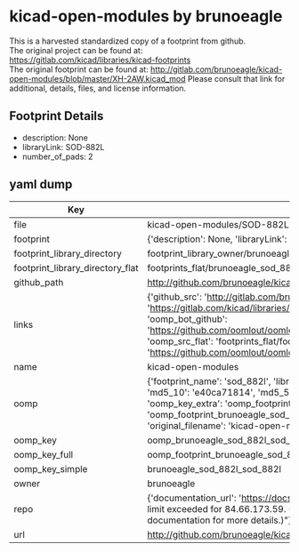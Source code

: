 # kicad-open-modules by brunoeagle  
This is a harvested standardized copy of a footprint from github.  
The original project can be found at:  
https://gitlab.com/kicad/libraries/kicad-footprints  
The original footprint can be found at:
http://gitlab.com/brunoeagle/kicad-open-modules/blob/master/XH-2AW.kicad_mod
Please consult that link for additional, details, files, and license information.  
## Footprint Details
* description: None  
* libraryLink: SOD-882L  
* number_of_pads: 2  
## yaml dump  
| Key | Value |  
| --- | --- |  
| file | kicad-open-modules/SOD-882L.kicad_mod |  
| footprint | {'description': None, 'libraryLink': 'SOD-882L', 'number_of_pads': 2} |  
| footprint_library_directory | footprint_library_owner/brunoeagle_kicad-open-modules |  
| footprint_library_directory_flat | footprints_flat/brunoeagle_sod_882l_sod_882l/working |  
| github_path | http://github.com/brunoeagle/kicad-open-modules/blob/master/SOD-882L.kicad_mod |  
| links | {'github_src': 'http://gitlab.com/brunoeagle/kicad-open-modules/blob/master/XH-2AW.kicad_mod', 'github_src_repo': 'https://gitlab.com/kicad/libraries/kicad-footprints', 'oomp_bot': 'footprints/brunoeagle_sod_882l_sod_882l/working', 'oomp_bot_github': 'https://github.com/oomlout/oomlout_oomp_footprint_bot/tree/main/footprints/brunoeagle_sod_882l_sod_882l/working', 'oomp_src_flat': 'footprints_flat/footprints_flat/brunoeagle_sod_882l_sod_882l/working', 'oomp_src_flat_github': 'https://github.com/oomlout/oomlout_oomp_footprint_src/tree/main/footprints_flat/brunoeagle_sod_882l_sod_882l/working'} |  
| name | kicad-open-modules |  
| oomp | {'footprint_name': 'sod_882l', 'library_name': 'sod_882l_kicad_mod', 'md5': 'e40ca71814e0b0b97737d8dbcc41b21f', 'md5_10': 'e40ca71814', 'md5_5': 'e40ca', 'md5_6': 'e40ca7', 'oomp_key': 'oomp_brunoeagle_sod_882l_sod_882l', 'oomp_key_extra': 'oomp_footprint_brunoeagle_sod_882l_sod_882l', 'oomp_key_full': 'oomp_footprint_brunoeagle_sod_882l_sod_882l_e40ca7', 'oomp_key_simple': 'brunoeagle_sod_882l_sod_882l', 'original_filename': 'kicad-open-modules/SOD-882L.kicad_mod', 'owner_name': 'brunoeagle'} |  
| oomp_key | oomp_brunoeagle_sod_882l_sod_882l |  
| oomp_key_full | oomp_footprint_brunoeagle_sod_882l_sod_882l |  
| oomp_key_simple | brunoeagle_sod_882l_sod_882l |  
| owner | brunoeagle |  
| repo | {'documentation_url': 'https://docs.github.com/rest/overview/resources-in-the-rest-api#rate-limiting', 'message': "API rate limit exceeded for 84.66.173.59. (But here's the good news: Authenticated requests get a higher rate limit. Check out the documentation for more details.)"} |  
| url | http://github.com/brunoeagle/kicad-open-modules |  

